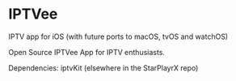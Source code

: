 # IPTVee
IPTV app for iOS (with future ports to macOS, tvOS and watchOS)

Open Source IPTVee App for IPTV enthusiasts. 

Dependencies:
iptvKit (elsewhere in the StarPlayrX repo)
